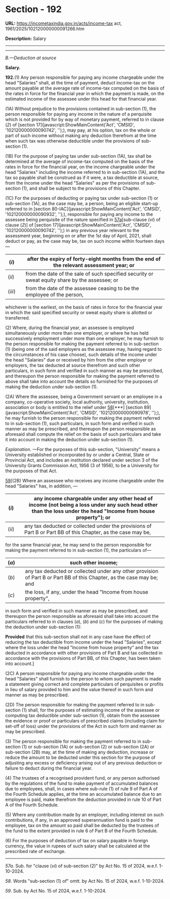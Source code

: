 # Section - 192

**URL:** https://incometaxindia.gov.in/acts/income-tax act, 1961/2025/102120000000091266.htm

**Description:** Salary

---

****

_B.—Deduction at source_

**Salary.**

**192.**(1) Any person responsible for paying any income chargeable under the head "Salaries" shall, at the time of payment, deduct income-tax on the amount payable at the average rate of income-tax computed on the basis of the rates in force for the financial year in which the payment is made, on the estimated income of the assessee under this head for that financial year.

(1A) Without prejudice to the provisions contained in sub-section (1), the person responsible for paying any income in the nature of a perquisite which is not provided for by way of monetary payment, referred to in clause (_2_) of [section 17](javascript:ShowMainContent\('Act', 'CMSID', '102120000000090742', ''\);), may pay, at his option, tax on the whole or part of such income without making any deduction therefrom at the time when such tax was otherwise deductible under the provisions of sub-section (1).

(1B) For the purpose of paying tax under sub-section (1A), tax shall be determined at the average of income-tax computed on the basis of the rates in force for the financial year, on the income chargeable under the head "Salaries" including the income referred to in sub-section (1A), and the tax so payable shall be construed as if it were, a tax deductible at source, from the income under the head "Salaries" as per the provisions of sub-section (1), and shall be subject to the provisions of this Chapter.

(1C) For the purposes of deducting or paying tax under sub-section (1) or sub-section (1A), as the case may be, a person, being an eligible start-up referred to in [section 80-IAC](javascript:ShowMainContent\('Act', 'CMSID', '102120000000090932', ''\);), responsible for paying any income to the assessee being perquisite of the nature specified in [57a](javascript:ShowFootnote\('fn57a'\);)[sub-clause (_vi_) of clause (_2_)] of [section 17](javascript:ShowMainContent\('Act', 'CMSID', '102120000000090742', ''\);) in any previous year relevant to the assessment year, beginning on or after the 1st day of April, 2021, shall deduct or pay, as the case may be, tax on such income within fourteen days—

(_i_)|  |  after the expiry of forty-eight months from the end of the relevant assessment year; or  
---|---|---  
(_ii_)|  |  from the date of the sale of such specified security or sweat equity share by the assessee; or  
(_iii_)|  |  from the date of the assessee ceasing to be the employee of the person,  
  
whichever is the earliest, on the basis of rates in force for the financial year in which the said specified security or sweat equity share is allotted or transferred.

(2) Where, during the financial year, an assessee is employed simultaneously under more than one employer, or where he has held successively employment under more than one employer, he may furnish to the person responsible for making the payment referred to in sub-section (1) (being one of the said employers as the assessee may, having regard to the circumstances of his case choose), such details of the income under the head "Salaries" due or received by him from the other employer or employers, the tax deducted at source therefrom and such other particulars, in such form and verified in such manner as may be prescribed, and thereupon the person responsible for making the payment referred to above shall take into account the details so furnished for the purposes of making the deduction under sub-section (1).

(2A) Where the assessee, being a Government servant or an employee in a company, co-operative society, local authority, university, institution, association or body is entitled to the relief under [58](javascript:ShowFootnote\('fn58'\);)[***] [section 89](javascript:ShowMainContent\('Act', 'CMSID', '102120000000090978', ''\);), he may furnish to the person responsible for making the payment referred to in sub-section (1), such particulars, in such form and verified in such manner as may be prescribed, and thereupon the person responsible as aforesaid shall compute the relief on the basis of such particulars and take it into account in making the deduction under sub-section (1).

_Explanation._ —For the purposes of this sub-section, "University" means a University established or incorporated by or under a Central, State or Provincial Act, and includes an institution declared under section 3 of the University Grants Commission Act, 1956 (3 of 1956), to be a University for the purposes of that Act.

[59](javascript:ShowFootnote\('fn59'\);)[(2B) Where an assessee who receives any income chargeable under the head "Salaries" has, in addition, —

(_i_)|  |  any income chargeable under any other head of income (not being a loss under any such head other than the loss under the head "Income from house property"); or  
---|---|---  
(_ii_)|  |  any tax deducted or collected under the provisions of Part B or Part BB of this Chapter, as the case may be,  
  
for the same financial year, he may send to the person responsible for making the payment referred to in sub-section (1), the particulars of—

(_a_)|  |  such other income;  
---|---|---  
(_b_)|  |  any tax deducted or collected under any other provision of Part B or Part BB of this Chapter, as the case may be; and  
(_c_)|  |  the loss, if any, under the head "Income from house property",  
  
in such form and verified in such manner as may be prescribed, and thereupon the person responsible as aforesaid shall take into account the particulars referred to in clauses (_a_), (_b_) and (_c_) for the purposes of making the deduction under sub-section (1):

**Provided** that this sub-section shall not in any case have the effect of reducing the tax deductible from income under the head "Salaries", except where the loss under the head "Income from house property" and the tax deducted in accordance with other provisions of Part B and tax collected in accordance with the provisions of Part BB, of this Chapter, has been taken into account.]

(2C) A person responsible for paying any income chargeable under the head "Salaries" shall furnish to the person to whom such payment is made a statement giving correct and complete particulars of perquisites or profits in lieu of salary provided to him and the value thereof in such form and manner as may be prescribed.

(2D) The person responsible for making the payment referred to in sub-section (1) shall, for the purposes of estimating income of the assessee or computing tax deductible under sub-section (1), obtain from the assessee the evidence or proof or particulars of prescribed claims (including claim for set-off of loss) under the provisions of the Act in such form and manner as may be prescribed.

(3) The person responsible for making the payment referred to in sub-section (1) or sub-section (1A) or sub-section (2) or sub-section (2A) or sub-section (2B) may, at the time of making any deduction, increase or reduce the amount to be deducted under this section for the purpose of adjusting any excess or deficiency arising out of any previous deduction or failure to deduct during the financial year.

(4) The trustees of a recognised provident fund, or any person authorised by the regulations of the fund to make payment of accumulated balances due to employees, shall, in cases where sub-rule (1) of rule 9 of Part A of the Fourth Schedule applies, at the time an accumulated balance due to an employee is paid, make therefrom the deduction provided in rule 10 of Part A of the Fourth Schedule.

(5) Where any contribution made by an employer, including interest on such contributions, if any, in an approved superannuation fund is paid to the employee, tax on the amount so paid shall be deducted by the trustees of the fund to the extent provided in rule 6 of Part B of the Fourth Schedule.

(6) For the purposes of deduction of tax on salary payable in foreign currency, the value in rupees of such salary shall be calculated at the prescribed rate of exchange.

* * *

_57a_. Sub. for "clause (_vi_) of sub-section (2)" by Act No. 15 of 2024, w.e.f. 1-10-2024.

_58_. Words "sub-section (1) of" omtt. by Act No. 15 of 2024, w.e.f. 1-10-2024.

_59_. Sub. by Act No. 15 of 2024, w.e.f. 1-10-2024.